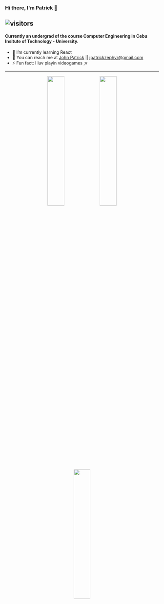 ### Hi there, I'm Patrick 👋

![visitors](https://visitor-badge.glitch.me/badge?page_id=${beefysalad}.${beefysalad})
---
#### Currently an undergrad of the course Computer Engineering in Cebu Insitute of Technology - University.


- 🌱 I’m currently learning React
- 💬 You can reach me at [John Patrick](https://www.facebook.com/Jpatrickzxc/) || jpatrickzephyr@gmail.com
- ⚡ Fun fact: I luv playin videogames ;v
---
<div align ='center'>
  <img width="33%" src="https://github-readme-streak-stats.herokuapp.com?user=beefysalad&theme=merko" />
  <img width="33%" src="https://github-readme-stats.vercel.app/api/top-langs/?username=thisisvillegas&theme=merko&layout=compact" />
  <img width="33%" src="https://github-readme-stats.vercel.app/api?username=beefysalad&theme=merko&show_icons=true&count_private=true" />
  
</div>
<div align ='center'>
  
</div>
